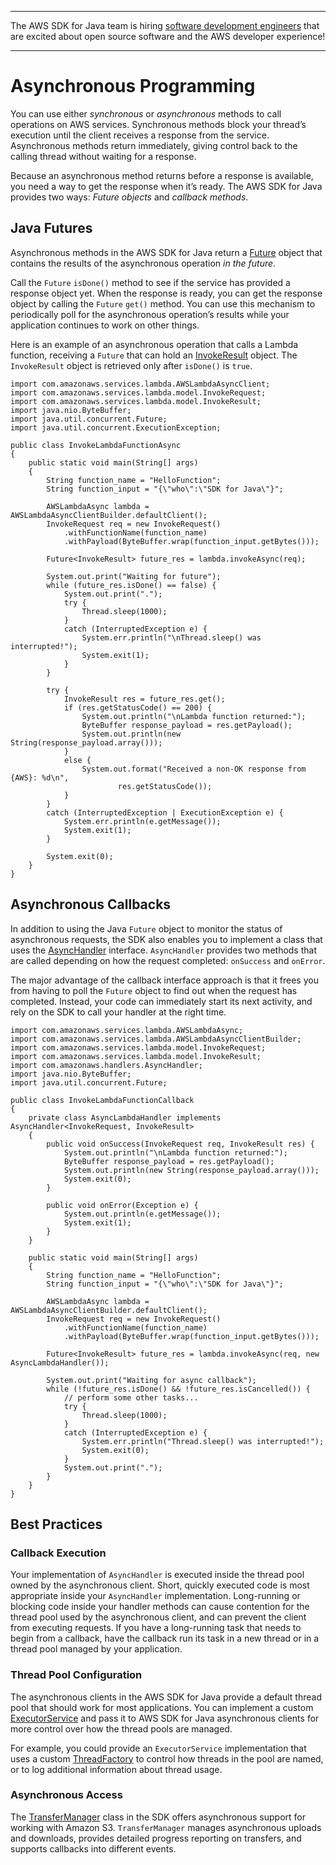--------

The AWS SDK for Java team is hiring [software development engineers](https://github.com/aws/aws-sdk-java-v2/issues/3156) that are excited about open source software and the AWS developer experience\!

--------

# Asynchronous Programming<a name="basics-async"></a>

You can use either *synchronous* or *asynchronous* methods to call operations on AWS services\. Synchronous methods block your thread’s execution until the client receives a response from the service\. Asynchronous methods return immediately, giving control back to the calling thread without waiting for a response\.

Because an asynchronous method returns before a response is available, you need a way to get the response when it’s ready\. The AWS SDK for Java provides two ways: *Future objects* and *callback methods*\.

## Java Futures<a name="basics-async-future"></a>

Asynchronous methods in the AWS SDK for Java return a [Future](https://docs.oracle.com/javase/8/docs/api/index.html?java/util/concurrent/Future.html) object that contains the results of the asynchronous operation *in the future*\.

Call the `Future` `isDone()` method to see if the service has provided a response object yet\. When the response is ready, you can get the response object by calling the `Future` `get()` method\. You can use this mechanism to periodically poll for the asynchronous operation’s results while your application continues to work on other things\.

Here is an example of an asynchronous operation that calls a Lambda function, receiving a `Future` that can hold an [InvokeResult](https://docs.aws.amazon.com/sdk-for-java/v1/reference/com/amazonaws/services/lambda/model/InvokeResult.html) object\. The `InvokeResult` object is retrieved only after `isDone()` is `true`\.

```
import com.amazonaws.services.lambda.AWSLambdaAsyncClient;
import com.amazonaws.services.lambda.model.InvokeRequest;
import com.amazonaws.services.lambda.model.InvokeResult;
import java.nio.ByteBuffer;
import java.util.concurrent.Future;
import java.util.concurrent.ExecutionException;

public class InvokeLambdaFunctionAsync
{
    public static void main(String[] args)
    {
        String function_name = "HelloFunction";
        String function_input = "{\"who\":\"SDK for Java\"}";

        AWSLambdaAsync lambda = AWSLambdaAsyncClientBuilder.defaultClient();
        InvokeRequest req = new InvokeRequest()
            .withFunctionName(function_name)
            .withPayload(ByteBuffer.wrap(function_input.getBytes()));

        Future<InvokeResult> future_res = lambda.invokeAsync(req);

        System.out.print("Waiting for future");
        while (future_res.isDone() == false) {
            System.out.print(".");
            try {
                Thread.sleep(1000);
            }
            catch (InterruptedException e) {
                System.err.println("\nThread.sleep() was interrupted!");
                System.exit(1);
            }
        }

        try {
            InvokeResult res = future_res.get();
            if (res.getStatusCode() == 200) {
                System.out.println("\nLambda function returned:");
                ByteBuffer response_payload = res.getPayload();
                System.out.println(new String(response_payload.array()));
            }
            else {
                System.out.format("Received a non-OK response from {AWS}: %d\n",
                        res.getStatusCode());
            }
        }
        catch (InterruptedException | ExecutionException e) {
            System.err.println(e.getMessage());
            System.exit(1);
        }

        System.exit(0);
    }
}
```

## Asynchronous Callbacks<a name="basics-async-callback"></a>

In addition to using the Java `Future` object to monitor the status of asynchronous requests, the SDK also enables you to implement a class that uses the [AsyncHandler](https://docs.aws.amazon.com/sdk-for-java/v1/reference/com/amazonaws/handlers/AsyncHandler.html) interface\. `AsyncHandler` provides two methods that are called depending on how the request completed: `onSuccess` and `onError`\.

The major advantage of the callback interface approach is that it frees you from having to poll the `Future` object to find out when the request has completed\. Instead, your code can immediately start its next activity, and rely on the SDK to call your handler at the right time\.

```
import com.amazonaws.services.lambda.AWSLambdaAsync;
import com.amazonaws.services.lambda.AWSLambdaAsyncClientBuilder;
import com.amazonaws.services.lambda.model.InvokeRequest;
import com.amazonaws.services.lambda.model.InvokeResult;
import com.amazonaws.handlers.AsyncHandler;
import java.nio.ByteBuffer;
import java.util.concurrent.Future;

public class InvokeLambdaFunctionCallback
{
    private class AsyncLambdaHandler implements AsyncHandler<InvokeRequest, InvokeResult>
    {
        public void onSuccess(InvokeRequest req, InvokeResult res) {
            System.out.println("\nLambda function returned:");
            ByteBuffer response_payload = res.getPayload();
            System.out.println(new String(response_payload.array()));
            System.exit(0);
        }

        public void onError(Exception e) {
            System.out.println(e.getMessage());
            System.exit(1);
        }
    }

    public static void main(String[] args)
    {
        String function_name = "HelloFunction";
        String function_input = "{\"who\":\"SDK for Java\"}";

        AWSLambdaAsync lambda = AWSLambdaAsyncClientBuilder.defaultClient();
        InvokeRequest req = new InvokeRequest()
            .withFunctionName(function_name)
            .withPayload(ByteBuffer.wrap(function_input.getBytes()));

        Future<InvokeResult> future_res = lambda.invokeAsync(req, new AsyncLambdaHandler());

        System.out.print("Waiting for async callback");
        while (!future_res.isDone() && !future_res.isCancelled()) {
            // perform some other tasks...
            try {
                Thread.sleep(1000);
            }
            catch (InterruptedException e) {
                System.err.println("Thread.sleep() was interrupted!");
                System.exit(0);
            }
            System.out.print(".");
        }
    }
}
```

## Best Practices<a name="basics-async-tips"></a>

### Callback Execution<a name="callback-execution"></a>

Your implementation of `AsyncHandler` is executed inside the thread pool owned by the asynchronous client\. Short, quickly executed code is most appropriate inside your `AsyncHandler` implementation\. Long\-running or blocking code inside your handler methods can cause contention for the thread pool used by the asynchronous client, and can prevent the client from executing requests\. If you have a long\-running task that needs to begin from a callback, have the callback run its task in a new thread or in a thread pool managed by your application\.

### Thread Pool Configuration<a name="thread-pool-configuration"></a>

The asynchronous clients in the AWS SDK for Java provide a default thread pool that should work for most applications\. You can implement a custom [ExecutorService](https://docs.oracle.com/javase/8/docs/api/index.html?java/util/concurrent/ExecutorService.html) and pass it to AWS SDK for Java asynchronous clients for more control over how the thread pools are managed\.

For example, you could provide an `ExecutorService` implementation that uses a custom [ThreadFactory](https://docs.oracle.com/javase/8/docs/api/index.html?java/util/concurrent/ThreadFactory.html) to control how threads in the pool are named, or to log additional information about thread usage\.

### Asynchronous Access<a name="s3-asynchronous-access"></a>

The [TransferManager](https://docs.aws.amazon.com/sdk-for-java/v1/reference/com/amazonaws/services/s3/transfer/TransferManager.html) class in the SDK offers asynchronous support for working with Amazon S3\. `TransferManager` manages asynchronous uploads and downloads, provides detailed progress reporting on transfers, and supports callbacks into different events\.